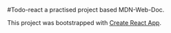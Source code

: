 #Todo-react
a practised project based MDN-Web-Doc.

This project was bootstrapped with [Create React App](https://github.com/facebook/create-react-app).
